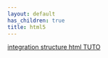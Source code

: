 ```yaml
---
layout: default
has_children: true
title: html5
---
```

[integration structure html TUTO](https://www.loom.com/share/3bdee5abc4704b2793ab411cbfa8ac29?sharedAppSource=personal_library)
